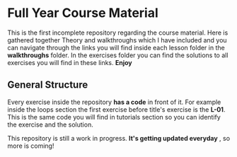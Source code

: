 # Full Year Course Material

This is the first incomplete repository regarding the course material. Here is gathered
together Theory and walkthroughs which I have included and you can navigate through the
links you will find inside each lesson folder in the **walkthroughs** folder. In the exercises folder you can find the solutions to all exercises you will find in these links. **Enjoy**

## General Structure

Every exercise inside the repository **has a code** in front of it. For example inside the loops section
the first exercise before title's exercise is the **L-01**. This is the same code you will find in tutorials
section so you can identify the exercise and the solution.

This repository is still a work in progress. **It's getting updated everyday** , so more is coming!
